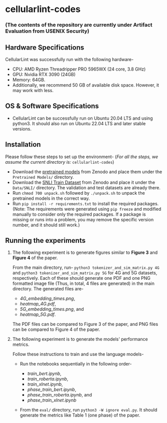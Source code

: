 # cellularlint-codes
### (The contents of the repository are currently under Artifact Evaluation from USENIX Security)

## Hardware Specifications
CellularLint was successfully run with the following hardware-
* CPU: AMD Ryzen Threadripper PRO 5965WX (24 core, 3.8 GHz)
* GPU: Nvidia RTX 3090 (24GB)
* Memory: 64GB.
* Additionally, we recommend 50 GB of available disk space. However, it may work with less.


## OS & Software Specifications
* CellularLint can be successfully run on Ubuntu 20.04 LTS and using python3. It should also run on Ubuntu 22.04 LTS and later stable versions.

## Installation
Please follow these steps to set up the environment-
(*For all the steps, we assume the current directory is:* ```cellularlint-codes```)
* Download the [pretrained models](https://zenodo.org/records/12199206) from Zenodo and place them under the ```Pretrained Models/``` directory.
* Download the [SNLI Train Dataset](https://zenodo.org/records/12249320) from Zenodo and place it under the ```Data/SNLI/``` directory. The validation and test datasets are already there.
* Run ```chmod 700 unpack.sh``` followed by ```./unpack.sh``` to unpack the pretrained models in the correct way.
* Run ```pip install -r requirements.txt``` to install the required packages. (Note: The requirements were generated using `pip freeze` and modified manually to consider only the required packages. If a package is missing or runs into a problem, you may remove the specific version number, and it should still work.)

## Running the experiments
1. The following experiment is to generate figures similar to **Figure 3** and **Figure 4** of the paper.

   From the main directory, run-
```python3 tokenizer_and_sim_matrix.py 4G```
and
```python3 tokenizer_and_sim_matrix.py 5G```
for 4G and 5G datasets, respectively. Each of these should generate one PDF and one PNG formatted image file (Thus, in total, 4 files are generated) in the main directory. The generated files are-
    - *4G_embedding_times.png*,
    - *heatmap_4G.pdf*,
    - *5G_embedding_times.png*, and
    - *heatmap_5G.pdf*.

    The PDF files can be compared to Figure 3 of the paper, and PNG files can be compared to Figure 4 of the paper.

2. The following experiment is to generate the models' performance metrics.
  
   Follow these instructions to train and use the language models- 
    * Run the notebooks sequentially in the following order-
        - *train_bert.ipynb*,
        - *train_roberta.ipynb*,
        - *train_xlnet.ipynb*,
        - *phase_train_bert.ipynb*,
        - *phase_train_roberta.ipynb*, and
        - *phase_train_xlnet.ipynb*
      
    * From the ```eval/``` directory, run ```python3 -W ignore eval.py```. It should generate the metrics like Table 1 (one phase) of the paper.
